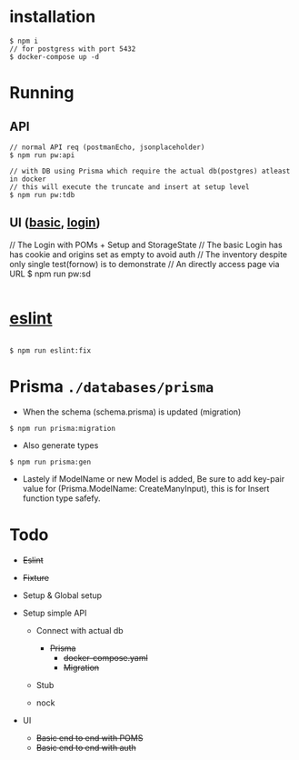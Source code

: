 # installation

```
$ npm i
// for postgress with port 5432
$ docker-compose up -d

```

# Running

## API

```
// normal API req (postmanEcho, jsonplaceholder)
$ npm run pw:api

// with DB using Prisma which require the actual db(postgres) atleast in docker
// this will execute the truncate and insert at setup level
$ npm run pw:tdb
```

## UI ([basic](https://todomvc.com/examples/react/dist/), [login](https://www.saucedemo.com/))

// The Login with POMs + Setup and StorageState
// The basic Login has has cookie and origins set as empty to avoid auth
// The inventory despite only single test(fornow) is to demonstrate
// An directly access page via URL
$ npm run pw:sd

```

```

# [eslint](https://www.npmjs.com/package/eslint-plugin-playwright)

```

$ npm run eslint:fix
```

# Prisma `./databases/prisma`

- When the schema (schema.prisma) is updated (migration)

```
$ npm run prisma:migration
```

- Also generate types

```
$ npm run prisma:gen
```

- Lastely if ModelName or new Model is added, Be sure to add key-pair value for (Prisma.ModelName: <Model>CreateManyInput), this is for Insert function type safefy.

# Todo

- ~~Eslint~~
- ~~Fixture~~
- Setup & Global setup
- Setup simple API

  - Connect with actual db

    - ~~Prisma~~
      - ~~docker-compose.yaml~~
      - ~~Migration~~

  - Stub
  - nock

- UI
  - ~~Basic end to end with POMS~~
  - ~~Basic end to end with auth~~
